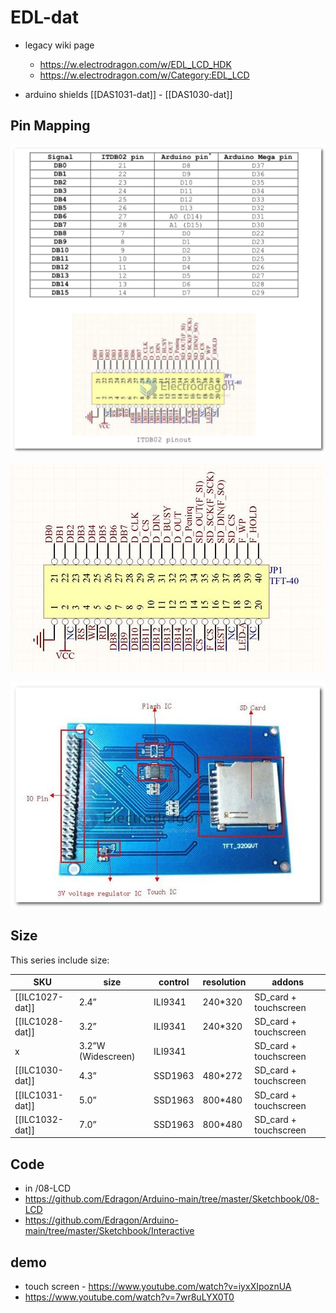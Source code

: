 
# EDL-dat 

- legacy wiki page 
  - https://w.electrodragon.com/w/EDL_LCD_HDK
  - https://w.electrodragon.com/w/Category:EDL_LCD

- arduino shields [[DAS1031-dat]] - [[DAS1030-dat]]

## Pin Mapping 

![](2023-10-31-22-56-05.png)

![](2023-10-31-22-56-47.png)

![](2023-10-31-22-57-48.png)

## Size 

This series include size:

| SKU             | size               | control | resolution | addons                |
| --------------- | ------------------ | ------- | ---------- | --------------------- |
| [[ILC1027-dat]] | 2.4”               | ILI9341 | 240*320    | SD_card + touchscreen |
| [[ILC1028-dat]] | 3.2”               | ILI9341 | 240*320    | SD_card + touchscreen |
| x               | 3.2”W (Widescreen) | ILI9341 |            | SD_card + touchscreen |
| [[ILC1030-dat]] | 4.3”               | SSD1963 | 480*272    | SD_card + touchscreen |
| [[ILC1031-dat]] | 5.0”               | SSD1963 | 800*480    | SD_card + touchscreen |
| [[ILC1032-dat]] | 7.0”               | SSD1963 | 800*480    | SD_card + touchscreen |


## Code 

- in /08-LCD
- https://github.com/Edragon/Arduino-main/tree/master/Sketchbook/08-LCD
- https://github.com/Edragon/Arduino-main/tree/master/Sketchbook/Interactive

## demo 

- touch screen - https://www.youtube.com/watch?v=iyxXIpoznUA
- https://www.youtube.com/watch?v=7wr8uLYX0T0



